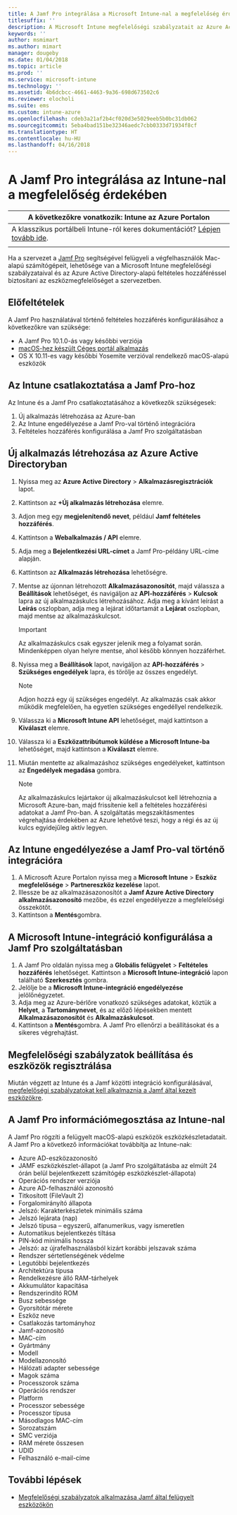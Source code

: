 ```yaml
---
title: A Jamf Pro integrálása a Microsoft Intune-nal a megfelelőség érdekében
titlesuffix: ''
description: A Microsoft Intune megfelelőségi szabályzatait az Azure Active Directory feltételes hozzáférésével használva biztonságossá teheti a Jamf által kezelt eszközöket.
keywords: ''
author: msmimart
ms.author: mimart
manager: dougeby
ms.date: 01/04/2018
ms.topic: article
ms.prod: ''
ms.service: microsoft-intune
ms.technology: ''
ms.assetid: 4b6dcbcc-4661-4463-9a36-698d673502c6
ms.reviewer: elocholi
ms.suite: ems
ms.custom: intune-azure
ms.openlocfilehash: cdeb3a21af2b4cf020d3e5029eeb5b0bc31db062
ms.sourcegitcommit: 5eba4bad151be32346aedc7cbb0333d71934f8cf
ms.translationtype: HT
ms.contentlocale: hu-HU
ms.lasthandoff: 04/16/2018
---
```

# <a name="integrate-jamf-pro-with-intune-for-compliance"></a>A Jamf Pro integrálása az Intune-nal a megfelelőség érdekében

|A következőkre vonatkozik: Intune az Azure Portalon |
|--|
|A klasszikus portálbeli Intune-ról keres dokumentációt? [Lépjen tovább ide](/intune/introduction-intune?toc=/intune-classic/toc.json).|
| |

Ha a szervezet a [Jamf Pro](https://www.jamf.com) segítségével felügyeli a végfelhasználók Mac-alapú számítógépeit, lehetősége van a Microsoft Intune megfelelőségi szabályzataival és az Azure Active Directory-alapú feltételes hozzáféréssel biztosítani az eszközmegfelelőséget a szervezetben.

## <a name="prerequisites"></a>Előfeltételek

A Jamf Pro használatával történő feltételes hozzáférés konfigurálásához a következőkre van szüksége:

- A Jamf Pro 10.1.0-ás vagy későbbi verziója
- [macOS-hez készült Céges portál alkalmazás](https://aka.ms/macoscompanyportal)
- OS X 10.11-es vagy későbbi Yosemite verzióval rendelkező macOS-alapú eszközök

## <a name="connecting-intune-to-jamf-pro"></a>Az Intune csatlakoztatása a Jamf Pro-hoz

Az Intune és a Jamf Pro csatlakoztatásához a következők szükségesek:

1. Új alkalmazás létrehozása az Azure-ban
2. Az Intune engedélyezése a Jamf Pro-val történő integrációra
3. Feltételes hozzáférés konfigurálása a Jamf Pro szolgáltatásban

## <a name="create-a-new-application-in-azure-active-directory"></a>Új alkalmazás létrehozása az Azure Active Directoryban

1. Nyissa meg az **Azure Active Directory** > **Alkalmazásregisztrációk** lapot.
2. Kattintson az **+Új alkalmazás létrehozása** elemre.
3. Adjon meg egy **megjelenítendő nevet**, például **Jamf feltételes hozzáférés**.
4. Kattintson a **Webalkalmazás / API** elemre.
5. Adja meg a **Bejelentkezési URL-címet** a Jamf Pro-példány URL-címe alapján.
6. Kattintson az **Alkalmazás létrehozása** lehetőségre.
7. Mentse az újonnan létrehozott **Alkalmazásazonosítót**, majd válassza a **Beállítások** lehetőséget, és navigáljon az **API-hozzáférés** > **Kulcsok** lapra az új alkalmazáskulcs létrehozásához. Adja meg a kívánt leírást a **Leírás** oszlopban, adja meg a lejárat időtartamát a **Lejárat** oszlopban, majd mentse az alkalmazáskulcsot.

   > [!IMPORTANT]
   > Az alkalmazáskulcs csak egyszer jelenik meg a folyamat során. Mindenképpen olyan helyre mentse, ahol később könnyen hozzáférhet.

8. Nyissa meg a **Beállítások** lapot, navigáljon az **API-hozzáférés** > **Szükséges engedélyek** lapra, és törölje az összes engedélyt.

   > [!NOTE]
   > Adjon hozzá egy új szükséges engedélyt. Az alkalmazás csak akkor működik megfelelően, ha egyetlen szükséges engedéllyel rendelkezik.

9. Válassza ki a **Microsoft Intune API** lehetőséget, majd kattintson a **Kiválaszt** elemre.
10. Válassza ki a **Eszközattribútumok küldése a Microsoft Intune-ba** lehetőséget, majd kattintson a **Kiválaszt** elemre.
11. Miután mentette az alkalmazáshoz szükséges engedélyeket, kattintson az **Engedélyek megadása** gombra.

    > [!NOTE]
    > Az alkalmazáskulcs lejártakor új alkalmazáskulcsot kell létrehoznia a Microsoft Azure-ban, majd frissítenie kell a feltételes hozzáférési adatokat a Jamf Pro-ban. A szolgáltatás megszakításmentes végrehajtása érdekében az Azure lehetővé teszi, hogy a régi és az új kulcs egyidejűleg aktív legyen.

## <a name="enable-intune-to-integrate-with-jamf-pro"></a>Az Intune engedélyezése a Jamf Pro-val történő integrációra

1. A Microsoft Azure Portalon nyissa meg a **Microsoft Intune** > **Eszköz megfelelősége** > **Partnereszköz kezelése** lapot.
2. Illessze be az alkalmazásazonosítót a **Jamf Azure Active Directory alkalmazásazonosító** mezőbe, és ezzel engedélyezze a megfelelőségi összekötőt.
3. Kattintson a **Mentés**gombra.

## <a name="configure-microsoft-intune-integration-in-jamf-pro"></a>A Microsoft Intune-integráció konfigurálása a Jamf Pro szolgáltatásban

1. A Jamf Pro oldalán nyissa meg a **Globális felügyelet** > **Feltételes hozzáférés** lehetőséget. Kattintson a **Microsoft Intune-integráció** lapon található **Szerkesztés** gombra.
2. Jelölje be a **Microsoft Intune-integráció engedélyezése** jelölőnégyzetet.
3. Adja meg az Azure-bérlőre vonatkozó szükséges adatokat, köztük a **Helyet**, a **Tartománynevet**, és az előző lépésekben mentett **Alkalmazásazonosítót** és **Alkalmazáskulcsot**.
4. Kattintson a **Mentés**gombra. A Jamf Pro ellenőrzi a beállításokat és a sikeres végrehajtást.

## <a name="set-up-compliance-policies-and-register-devices"></a>Megfelelőségi szabályzatok beállítása és eszközök regisztrálása

Miután végzett az Intune és a Jamf közötti integráció konfigurálásával, [megfelelőségi szabályzatokat kell alkalmaznia a Jamf által kezelt eszközökre](conditional-access-assign-jamf.md).

## <a name="information-shared-from-jamf-pro-to-intune"></a>A Jamf Pro információmegosztása az Intune-nal

A Jamf Pro rögzíti a felügyelt macOS-alapú eszközök eszközkészletadatait. A Jamf Pro a következő információkat továbbítja az Intune-nak:

* Azure AD-eszközazonosító
* JAMF eszközkészlet-állapot (a Jamf Pro szolgáltatásba az elmúlt 24 órán belül bejelentkezett számítógép eszközkészlet-állapota)
* Operációs rendszer verziója
* Azure AD-felhasználói azonosító
* Titkosított (FileVault 2)
* Forgalomirányító állapota
* Jelszó: Karakterkészletek minimális száma
* Jelszó lejárata (nap)
* Jelszó típusa – egyszerű, alfanumerikus, vagy ismeretlen
* Automatikus bejelentkezés tiltása
* PIN-kód minimális hossza
* Jelszó: az újrafelhasználásból kizárt korábbi jelszavak száma
* Rendszer sértetlenségének védelme
* Legutóbbi bejelentkezés
* Architektúra típusa
* Rendelkezésre álló RAM-tárhelyek
* Akkumulátor kapacitása
* Rendszerindító ROM
* Busz sebessége
* Gyorsítótár mérete
* Eszköz neve
* Csatlakozás tartományhoz
* Jamf-azonosító
* MAC-cím
* Gyártmány
* Modell
* Modellazonosító
* Hálózati adapter sebessége
* Magok száma
* Processzorok száma
* Operációs rendszer
* Platform
* Processzor sebessége
* Processzor típusa
* Másodlagos MAC-cím
* Sorozatszám
* SMC verziója
* RAM mérete összesen
* UDID
* Felhasználó e-mail-címe

## <a name="next-steps"></a>További lépések

- [Megfelelőségi szabályzatok alkalmazása Jamf által felügyelt eszközökön](conditional-access-assign-jamf.md)
